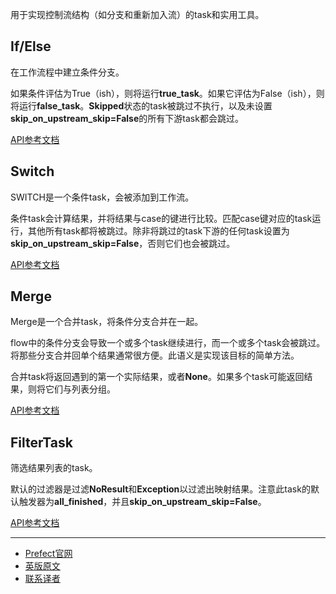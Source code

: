 用于实现控制流结构（如分支和重新加入流）的task和实用工具。

## If/Else

在工作流程中建立条件分支。

如果条件评估为True（ish），则将运行**true_task**。如果它评估为False（ish），则将运行**false_task**。**Skipped**状态的task被跳过不执行，以及未设置**skip_on_upstream_skip=False**的所有下游task都会跳过。

[API参考文档](https://docs.prefect.io/api/latest/tasks/control_flow.html#prefect-tasks-control-flow-conditional-ifelse)

## Switch

SWITCH是一个条件task，会被添加到工作流。

条件task会计算结果，并将结果与case的键进行比较。匹配case键对应的task运行，其他所有task都将被跳过。除非将跳过的task下游的任何task设置为**skip_on_upstream_skip=False**，否则它们也会被跳过。

[API参考文档](https://docs.prefect.io/api/latest/tasks/control_flow.html#prefect-tasks-control-flow-conditional-switch)

## Merge

Merge是一个合并task，将条件分支合并在一起。

flow中的条件分支会导致一个或多个task继续进行，而一个或多个task会被跳过。将那些分支合并回单个结果通常很方便。此语义是实现该目标的简单方法。

合并task将返回遇到的第一个实际结果，或者**None**。如果多个task可能返回结果，则将它们与列表分组。

[API参考文档](https://docs.prefect.io/api/latest/tasks/control_flow.html#prefect-tasks-control-flow-conditional-merge)

## FilterTask

筛选结果列表的task。

默认的过滤器是过滤**NoResult**和**Exception**以过滤出映射结果。注意此task的默认触发器为**all_finished**，并且**skip_on_upstream_skip=False**。

[API参考文档](https://docs.prefect.io/api/latest/tasks/control_flow.html#prefect-tasks-control-flow-filter-filtertask)

***

- [Prefect官网](https://www.prefect.io/)
- [英版原文](https://docs.prefect.io/core/task_library/control_flow.html)
- [联系译者](https://github.com/listen-lavender)
